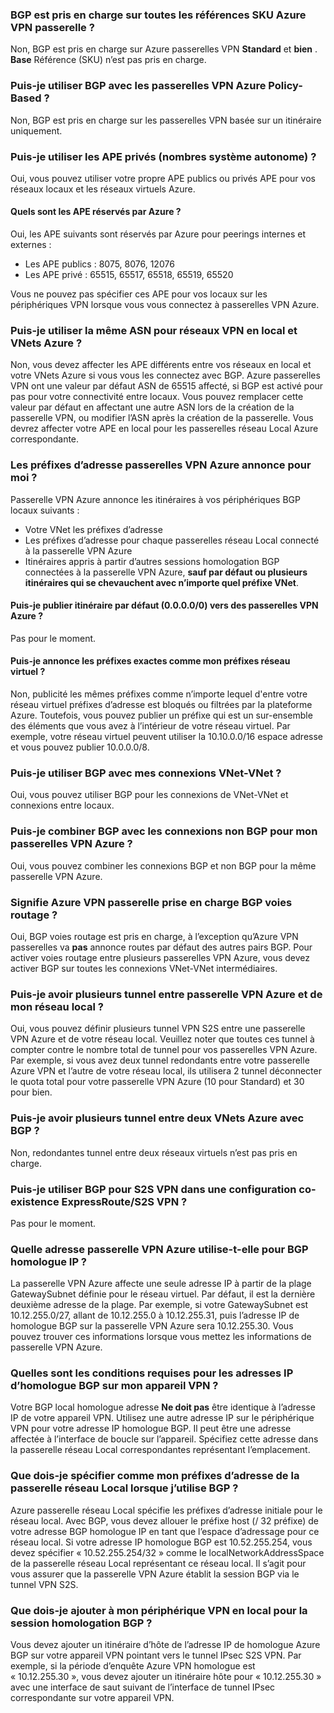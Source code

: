 ### <a name="is-bgp-supported-on-all-azure-vpn-gateway-skus"></a>BGP est pris en charge sur toutes les références SKU Azure VPN passerelle ?

Non, BGP est pris en charge sur Azure passerelles VPN **Standard** et **bien** . **Base** Référence (SKU) n’est pas pris en charge.

### <a name="can-i-use-bgp-with-azure-policy-based-vpn-gateways"></a>Puis-je utiliser BGP avec les passerelles VPN Azure Policy-Based ?

Non, BGP est pris en charge sur les passerelles VPN basée sur un itinéraire uniquement.

### <a name="can-i-use-private-asns-autonomous-system-numbers"></a>Puis-je utiliser les APE privés (nombres système autonome) ?

Oui, vous pouvez utiliser votre propre APE publics ou privés APE pour vos réseaux locaux et les réseaux virtuels Azure.

#### <a name="are-there-asns-reserved-by-azure"></a>Quels sont les APE réservés par Azure ?

Oui, les APE suivants sont réservés par Azure pour peerings internes et externes :

- Les APE publics : 8075, 8076, 12076
- Les APE privé : 65515, 65517, 65518, 65519, 65520

Vous ne pouvez pas spécifier ces APE pour vos locaux sur les périphériques VPN lorsque vous vous connectez à passerelles VPN Azure.

### <a name="can-i-use-the-same-asn-for-both-on-premises-vpn-networks-and-azure-vnets"></a>Puis-je utiliser la même ASN pour réseaux VPN en local et VNets Azure ?

Non, vous devez affecter les APE différents entre vos réseaux en local et votre VNets Azure si vous vous les connectez avec BGP. Azure passerelles VPN ont une valeur par défaut ASN de 65515 affecté, si BGP est activé pour pas pour votre connectivité entre locaux. Vous pouvez remplacer cette valeur par défaut en affectant une autre ASN lors de la création de la passerelle VPN, ou modifier l’ASN après la création de la passerelle. Vous devrez affecter votre APE en local pour les passerelles réseau Local Azure correspondante.

### <a name="what-address-prefixes-will-azure-vpn-gateways-advertise-to-me"></a>Les préfixes d’adresse passerelles VPN Azure annonce pour moi ?

Passerelle VPN Azure annonce les itinéraires à vos périphériques BGP locaux suivants :

- Votre VNet les préfixes d’adresse
- Les préfixes d’adresse pour chaque passerelles réseau Local connecté à la passerelle VPN Azure
- Itinéraires appris à partir d’autres sessions homologation BGP connectées à la passerelle VPN Azure, **sauf par défaut ou plusieurs itinéraires qui se chevauchent avec n’importe quel préfixe VNet**.

#### <a name="can-i-advertise-default-route-00000-to-azure-vpn-gateways"></a>Puis-je publier itinéraire par défaut (0.0.0.0/0) vers des passerelles VPN Azure ?

Pas pour le moment.

#### <a name="can-i-advertise-the-exact-prefixes-as-my-virtual-network-prefixes"></a>Puis-je annonce les préfixes exactes comme mon préfixes réseau virtuel ?

Non, publicité les mêmes préfixes comme n’importe lequel d'entre votre réseau virtuel préfixes d’adresse est bloqués ou filtrées par la plateforme Azure. Toutefois, vous pouvez publier un préfixe qui est un sur-ensemble des éléments que vous avez à l’intérieur de votre réseau virtuel. Par exemple, votre réseau virtuel peuvent utiliser la 10.10.0.0/16 espace adresse et vous pouvez publier 10.0.0.0/8.

### <a name="can-i-use-bgp-with-my-vnet-to-vnet-connections"></a>Puis-je utiliser BGP avec mes connexions VNet-VNet ?

Oui, vous pouvez utiliser BGP pour les connexions de VNet-VNet et connexions entre locaux.

### <a name="can-i-mix-bgp-with-non-bgp-connections-for-my-azure-vpn-gateways"></a>Puis-je combiner BGP avec les connexions non BGP pour mon passerelles VPN Azure ?

Oui, vous pouvez combiner les connexions BGP et non BGP pour la même passerelle VPN Azure.

### <a name="does-azure-vpn-gateway-support-bgp-transit-routing"></a>Signifie Azure VPN passerelle prise en charge BGP voies routage ?

Oui, BGP voies routage est pris en charge, à l’exception qu’Azure VPN passerelles va **pas** annonce routes par défaut des autres pairs BGP. Pour activer voies routage entre plusieurs passerelles VPN Azure, vous devez activer BGP sur toutes les connexions VNet-VNet intermédiaires.

### <a name="can-i-have-more-than-one-tunnels-between-azure-vpn-gateway-and-my-on-premises-network"></a>Puis-je avoir plusieurs tunnel entre passerelle VPN Azure et de mon réseau local ?

Oui, vous pouvez définir plusieurs tunnel VPN S2S entre une passerelle VPN Azure et de votre réseau local. Veuillez noter que toutes ces tunnel à compter contre le nombre total de tunnel pour vos passerelles VPN Azure. Par exemple, si vous avez deux tunnel redondants entre votre passerelle Azure VPN et l’autre de votre réseau local, ils utilisera 2 tunnel déconnecter le quota total pour votre passerelle VPN Azure (10 pour Standard) et 30 pour bien.

### <a name="can-i-have-multiple-tunnels-between-two-azure-vnets-with-bgp"></a>Puis-je avoir plusieurs tunnel entre deux VNets Azure avec BGP ?

Non, redondantes tunnel entre deux réseaux virtuels n’est pas pris en charge.

### <a name="can-i-use-bgp-for-s2s-vpn-in-an-expressroutes2s-vpn-co-existence-configuration"></a>Puis-je utiliser BGP pour S2S VPN dans une configuration co-existence ExpressRoute/S2S VPN ?

Pas pour le moment.

### <a name="what-address-does-azure-vpn-gateway-use-for-bgp-peer-ip"></a>Quelle adresse passerelle VPN Azure utilise-t-elle pour BGP homologue IP ?

La passerelle VPN Azure affecte une seule adresse IP à partir de la plage GatewaySubnet définie pour le réseau virtuel. Par défaut, il est la dernière deuxième adresse de la plage. Par exemple, si votre GatewaySubnet est 10.12.255.0/27, allant de 10.12.255.0 à 10.12.255.31, puis l’adresse IP de homologue BGP sur la passerelle VPN Azure sera 10.12.255.30. Vous pouvez trouver ces informations lorsque vous mettez les informations de passerelle VPN Azure.

### <a name="what-are-the-requirements-for-the-bgp-peer-ip-addresses-on-my-vpn-device"></a>Quelles sont les conditions requises pour les adresses IP d’homologue BGP sur mon appareil VPN ?

Votre BGP local homologue adresse **Ne doit pas** être identique à l’adresse IP de votre appareil VPN. Utilisez une autre adresse IP sur le périphérique VPN pour votre adresse IP homologue BGP. Il peut être une adresse affectée à l’interface de boucle sur l’appareil. Spécifiez cette adresse dans la passerelle réseau Local correspondantes représentant l’emplacement.

### <a name="what-should-i-specify-as-my-address-prefixes-for-the-local-network-gateway-when-i-use-bgp"></a>Que dois-je spécifier comme mon préfixes d’adresse de la passerelle réseau Local lorsque j’utilise BGP ?

Azure passerelle réseau Local spécifie les préfixes d’adresse initiale pour le réseau local. Avec BGP, vous devez allouer le préfixe host (/ 32 préfixe) de votre adresse BGP homologue IP en tant que l’espace d’adressage pour ce réseau local. Si votre adresse IP homologue BGP est 10.52.255.254, vous devez spécifier « 10.52.255.254/32 » comme le localNetworkAddressSpace de la passerelle réseau Local représentant ce réseau local. Il s’agit pour vous assurer que la passerelle VPN Azure établit la session BGP via le tunnel VPN S2S.

### <a name="what-should-i-add-to-my-on-premises-vpn-device-for-the-bgp-peering-session"></a>Que dois-je ajouter à mon périphérique VPN en local pour la session homologation BGP ?

Vous devez ajouter un itinéraire d’hôte de l’adresse IP de homologue Azure BGP sur votre appareil VPN pointant vers le tunnel IPsec S2S VPN. Par exemple, si la période d’enquête Azure VPN homologue est « 10.12.255.30 », vous devez ajouter un itinéraire hôte pour « 10.12.255.30 » avec une interface de saut suivant de l’interface de tunnel IPsec correspondante sur votre appareil VPN.
